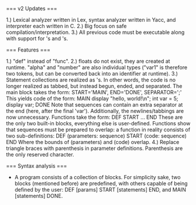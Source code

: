 === v2 Updates === 

1.) Lexical analyzer written in Lex, syntax analyzer written in Yacc, and 
    interpreter each written in C.
2.) Big focus on safe compilation/interpretation. 
3.) All previous code must be executable along with support for <sequence>'s and 
    <statement>'s.
    

=== Features === 

1.) "def" instead of "func".
2.) floats do not exist, they are created at runtime. "alpha" and "number" are 
    also individual types ("var1" is therefore two tokens, but can be
    converted back into an identifier at runtime). 
3.) Statement collections are realized as <sequences>'s. In other words, the 
    code is no longer realized as tabbed, but instead begun, ended, and 
    separated. The main block takes the form:
        START='MAIN', END='DONE', SEPARATOR=';'
    This yields code of the form: 
        MAIN
            display "hello, world!\n"; 
            int var = 5; 
            display var; 
        DONE
    Note that sequences can contain an extra separator at the end (here, after 
    the final 'var'). Additionally, the newlines/tabbings are now unnecessary. 
    Functions take the form: 
        DEF <parameters>
        START
           ... 
        END 
    These are the only two built-in blocks, everything else is user-defined. 
    Functions show that sequences must be prepared to overlap: a function in 
    reality consists of two sub-definitions: 
        DEF (parameters: sequence) START (code: sequence) END
    Where the bounds of (parameters) and (code) overlap. 
4.) Replace triangle braces with parenthesis in parameter definitions.
    Parenthesis are the only reserved character. 
    
    
=== Syntax analysis === 

- A program consists of a collection of blocks. For simplicity sake, two blocks 
  (mentioned before) are predefined, with others capable of being defined by 
  the user: DEF [params] START [statements] END, and MAIN [statements] DONE.